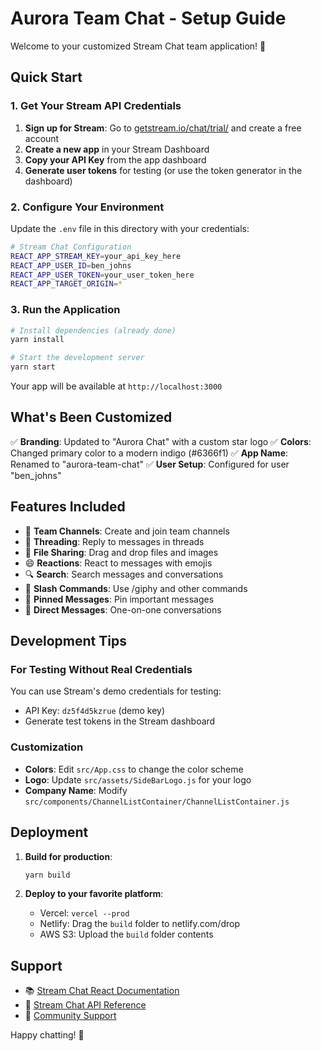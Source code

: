 # Aurora Team Chat - Setup Guide

Welcome to your customized Stream Chat team application! 🚀

## Quick Start

### 1. Get Your Stream API Credentials

1. **Sign up for Stream**: Go to [getstream.io/chat/trial/](https://getstream.io/chat/trial/) and create a free account
2. **Create a new app** in your Stream Dashboard
3. **Copy your API Key** from the app dashboard
4. **Generate user tokens** for testing (or use the token generator in the dashboard)

### 2. Configure Your Environment

Update the `.env` file in this directory with your credentials:

```bash
# Stream Chat Configuration
REACT_APP_STREAM_KEY=your_api_key_here
REACT_APP_USER_ID=ben_johns
REACT_APP_USER_TOKEN=your_user_token_here
REACT_APP_TARGET_ORIGIN=*
```

### 3. Run the Application

```bash
# Install dependencies (already done)
yarn install

# Start the development server
yarn start
```

Your app will be available at `http://localhost:3000`

## What's Been Customized

✅ **Branding**: Updated to "Aurora Chat" with a custom star logo
✅ **Colors**: Changed primary color to a modern indigo (#6366f1)
✅ **App Name**: Renamed to "aurora-team-chat"
✅ **User Setup**: Configured for user "ben_johns"

## Features Included

- 💬 **Team Channels**: Create and join team channels
- 🧵 **Threading**: Reply to messages in threads
- 📎 **File Sharing**: Drag and drop files and images
- 😄 **Reactions**: React to messages with emojis
- 🔍 **Search**: Search messages and conversations
- 🎯 **Slash Commands**: Use /giphy and other commands
- 📌 **Pinned Messages**: Pin important messages
- 👥 **Direct Messages**: One-on-one conversations

## Development Tips

### For Testing Without Real Credentials

You can use Stream's demo credentials for testing:
- API Key: `dz5f4d5kzrue` (demo key)
- Generate test tokens in the Stream dashboard

### Customization

- **Colors**: Edit `src/App.css` to change the color scheme
- **Logo**: Update `src/assets/SideBarLogo.js` for your logo
- **Company Name**: Modify `src/components/ChannelListContainer/ChannelListContainer.js`

## Deployment

1. **Build for production**:
   ```bash
   yarn build
   ```

2. **Deploy to your favorite platform**:
   - Vercel: `vercel --prod`
   - Netlify: Drag the `build` folder to netlify.com/drop
   - AWS S3: Upload the `build` folder contents

## Support

- 📚 [Stream Chat React Documentation](https://getstream.io/chat/docs/react/)
- 🎯 [Stream Chat API Reference](https://getstream.io/chat/docs/rest/)
- 💬 [Community Support](https://github.com/GetStream/stream-chat-react)

Happy chatting! 🎉
